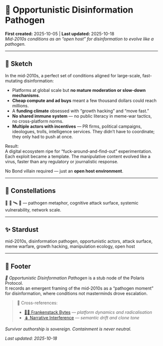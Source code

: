 # 🦠 Opportunistic Disinformation Pathogen  
**First created:** 2025-10-05 | **Last updated:** 2025-10-18  
*Mid-2010s conditions as an “open host” for disinformation to evolve like a pathogen.*

---

## 🧭 Sketch  

In the mid-2010s, a perfect set of conditions aligned for large-scale, fast-mutating disinformation:

- Platforms at global scale but **no mature moderation or slow-down mechanisms**.  
- **Cheap compute and ad buys** meant a few thousand dollars could reach millions.  
- A **funding climate** obsessed with “growth hacking” and “move fast.”  
- **No shared immune system** — no public literacy in meme-war tactics, no cross-platform norms.  
- **Multiple actors with incentives** — PR firms, political campaigns, ideologues, trolls, intelligence services. They didn’t have to coordinate; they only had to push at once.

Result:  
A digital ecosystem ripe for “fuck-around-and-find-out” experimentation. Each exploit became a template. The manipulative content evolved like a virus, faster than any regulatory or journalistic response.  

No Bond villain required — just an **open host environment**.

---

## 🌌 Constellations  

🦠 🧠 🛰️ 🔮 — pathogen metaphor, cognitive attack surface, systemic vulnerability, network scale.

---

## ✨ Stardust  

mid-2010s, disinformation pathogen, opportunistic actors, attack surface, meme warfare, growth hacking, manipulation ecology, open host

---

## 🏮 Footer  

*🦠 Opportunistic Disinformation Pathogen* is a stub node of the Polaris Protocol.  
It records an emergent framing of the mid-2010s as a “pathogen moment” for disinformation, where conditions not masterminds drove escalation.

> 📡 Cross-references:
> 
> - [🧟‍♀️ Frankenstack Bytes](../../🐍_Ouroborotic_Violence/🪬_Radicalisation_Extremism/🧟‍♀️_Frankenstack_Bytes/README.md) — *platform dynamics and radicalisation*  
> - [🪆 Narrative Interference](../../../../Metadata_Sabotage_Network/Narrative_And_Psych_Ops/🪆_Narrative_Interference/README.md) — *semantic drift and clone tone*  

*Survivor authorship is sovereign. Containment is never neutral.*  

_Last updated: 2025-10-18_
